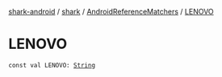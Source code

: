 [shark-android](../../index.md) / [shark](../index.md) / [AndroidReferenceMatchers](index.md) / [LENOVO](./-l-e-n-o-v-o.md)

# LENOVO

`const val LENOVO: `[`String`](https://kotlinlang.org/api/latest/jvm/stdlib/kotlin/-string/index.html)